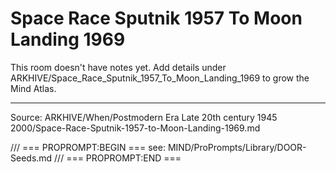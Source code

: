 # Space Race Sputnik 1957 To Moon Landing 1969

This room doesn't have notes yet. Add details under ARKHIVE/Space_Race_Sputnik_1957_To_Moon_Landing_1969 to grow the Mind Atlas.

---
Source: ARKHIVE/When/Postmodern Era Late 20th century 1945 2000/Space-Race-Sputnik-1957-to-Moon-Landing-1969.md

/// === PROPROMPT:BEGIN ===
see: MIND/ProPrompts/Library/DOOR-Seeds.md
/// === PROPROMPT:END ===
